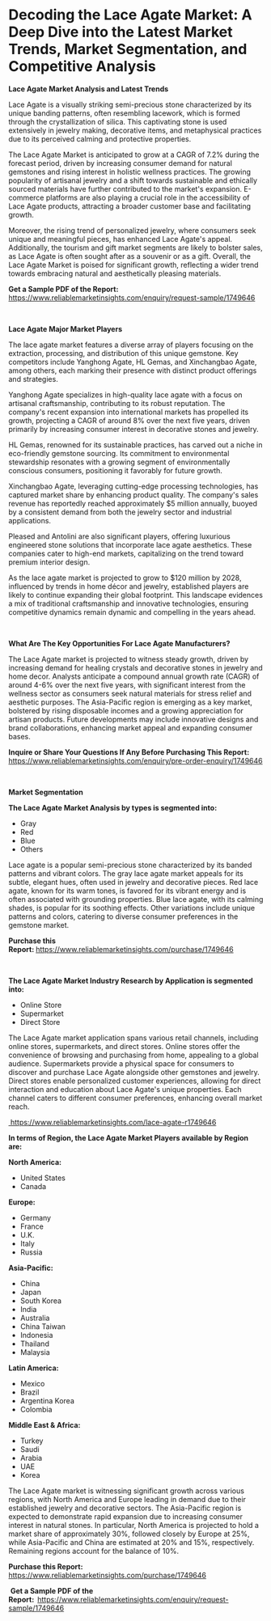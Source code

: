 <p><h1>Decoding the Lace Agate Market: A Deep Dive into the Latest Market Trends, Market Segmentation, and Competitive Analysis</h1></p><p><strong>Lace Agate Market Analysis and Latest Trends</strong></p>
<p><p>Lace Agate is a visually striking semi-precious stone characterized by its unique banding patterns, often resembling lacework, which is formed through the crystallization of silica. This captivating stone is used extensively in jewelry making, decorative items, and metaphysical practices due to its perceived calming and protective properties.</p><p>The Lace Agate Market is anticipated to grow at a CAGR of 7.2% during the forecast period, driven by increasing consumer demand for natural gemstones and rising interest in holistic wellness practices. The growing popularity of artisanal jewelry and a shift towards sustainable and ethically sourced materials have further contributed to the market's expansion. E-commerce platforms are also playing a crucial role in the accessibility of Lace Agate products, attracting a broader customer base and facilitating growth.</p><p>Moreover, the rising trend of personalized jewelry, where consumers seek unique and meaningful pieces, has enhanced Lace Agate's appeal. Additionally, the tourism and gift market segments are likely to bolster sales, as Lace Agate is often sought after as a souvenir or as a gift. Overall, the Lace Agate Market is poised for significant growth, reflecting a wider trend towards embracing natural and aesthetically pleasing materials.</p></p>
<p><strong>Get a Sample PDF of the Report:&nbsp;</strong> <a href="https://www.reliablemarketinsights.com/enquiry/request-sample/1749646?utm_campaign=2745&utm_medium=2&utm_source=Github&utm_content=ia&utm_term=17042025&utm_id=lace-agate">https://www.reliablemarketinsights.com/enquiry/request-sample/1749646</a></p>
<p>&nbsp;</p>
<p><strong>Lace Agate Major Market Players</strong></p>
<p><p>The lace agate market features a diverse array of players focusing on the extraction, processing, and distribution of this unique gemstone. Key competitors include Yanghong Agate, HL Gemas, and Xinchangbao Agate, among others, each marking their presence with distinct product offerings and strategies.</p><p>Yanghong Agate specializes in high-quality lace agate with a focus on artisanal craftsmanship, contributing to its robust reputation. The company's recent expansion into international markets has propelled its growth, projecting a CAGR of around 8% over the next five years, driven primarily by increasing consumer interest in decorative stones and jewelry.</p><p>HL Gemas, renowned for its sustainable practices, has carved out a niche in eco-friendly gemstone sourcing. Its commitment to environmental stewardship resonates with a growing segment of environmentally conscious consumers, positioning it favorably for future growth.</p><p>Xinchangbao Agate, leveraging cutting-edge processing technologies, has captured market share by enhancing product quality. The company's sales revenue has reportedly reached approximately $5 million annually, buoyed by a consistent demand from both the jewelry sector and industrial applications.</p><p>Pleased and Antolini are also significant players, offering luxurious engineered stone solutions that incorporate lace agate aesthetics. These companies cater to high-end markets, capitalizing on the trend toward premium interior design.</p><p>As the lace agate market is projected to grow to $120 million by 2028, influenced by trends in home décor and jewelry, established players are likely to continue expanding their global footprint. This landscape evidences a mix of traditional craftsmanship and innovative technologies, ensuring competitive dynamics remain dynamic and compelling in the years ahead.</p></p>
<p>&nbsp;</p>
<p><strong>What Are The Key Opportunities For Lace Agate Manufacturers?</strong></p>
<p><p>The Lace Agate market is projected to witness steady growth, driven by increasing demand for healing crystals and decorative stones in jewelry and home decor. Analysts anticipate a compound annual growth rate (CAGR) of around 4-6% over the next five years, with significant interest from the wellness sector as consumers seek natural materials for stress relief and aesthetic purposes. The Asia-Pacific region is emerging as a key market, bolstered by rising disposable incomes and a growing appreciation for artisan products. Future developments may include innovative designs and brand collaborations, enhancing market appeal and expanding consumer bases.</p></p>
<p><strong>Inquire or Share Your Questions If Any Before Purchasing This Report:</strong> <a href="https://www.reliablemarketinsights.com/enquiry/pre-order-enquiry/1749646?utm_campaign=2745&utm_medium=2&utm_source=Github&utm_content=ia&utm_term=17042025&utm_id=lace-agate">https://www.reliablemarketinsights.com/enquiry/pre-order-enquiry/1749646</a></p>
<p>&nbsp;</p>
<p><strong>Market Segmentation</strong></p>
<p><strong>The Lace Agate Market Analysis by types is segmented into:</strong></p>
<p><ul><li>Gray</li><li>Red</li><li>Blue</li><li>Others</li></ul></p>
<p><p>Lace agate is a popular semi-precious stone characterized by its banded patterns and vibrant colors. The gray lace agate market appeals for its subtle, elegant hues, often used in jewelry and decorative pieces. Red lace agate, known for its warm tones, is favored for its vibrant energy and is often associated with grounding properties. Blue lace agate, with its calming shades, is popular for its soothing effects. Other variations include unique patterns and colors, catering to diverse consumer preferences in the gemstone market.</p></p>
<p><strong>Purchase this Report:&nbsp;</strong><a href="https://www.reliablemarketinsights.com/purchase/1749646?utm_campaign=2745&utm_medium=2&utm_source=Github&utm_content=ia&utm_term=17042025&utm_id=lace-agate">https://www.reliablemarketinsights.com/purchase/1749646</a></p>
<p>&nbsp;</p>
<p><strong>The Lace Agate Market Industry Research by Application is segmented into:</strong></p>
<p><ul><li>Online Store</li><li>Supermarket</li><li>Direct Store</li></ul></p>
<p><p>The Lace Agate market application spans various retail channels, including online stores, supermarkets, and direct stores. Online stores offer the convenience of browsing and purchasing from home, appealing to a global audience. Supermarkets provide a physical space for consumers to discover and purchase Lace Agate alongside other gemstones and jewelry. Direct stores enable personalized customer experiences, allowing for direct interaction and education about Lace Agate's unique properties. Each channel caters to different consumer preferences, enhancing overall market reach.</p></p>
<p><a href="https://www.reliablemarketinsights.com/lace-agate-r1749646?utm_campaign=2745&utm_medium=2&utm_source=Github&utm_content=ia&utm_term=17042025&utm_id=lace-agate">&nbsp;https://www.reliablemarketinsights.com/lace-agate-r1749646</a></p>
<p><strong>In terms of Region, the Lace Agate Market Players available by Region are:</strong></p>
<p>
    <p> <strong> North America: </strong>
        <ul>
            <li>United States</li>
            <li>Canada</li>
        </ul>
        </p> 
    <p> <strong> Europe: </strong>
        <ul>
            <li>Germany</li>
            <li>France</li>
            <li>U.K.</li>
            <li>Italy</li>
            <li>Russia</li>
        </ul>
        </p> 
    <p> <strong> Asia-Pacific: </strong>
        <ul>
            <li>China</li>
            <li>Japan</li>
            <li>South Korea</li>
            <li>India</li>
            <li>Australia</li>
            <li>China Taiwan</li>
            <li>Indonesia</li>
            <li>Thailand</li>
            <li>Malaysia</li>
        </ul>
        </p> 
    <p> <strong> Latin America: </strong>
        <ul>
            <li>Mexico</li>
            <li>Brazil</li>
            <li>Argentina Korea</li>
            <li>Colombia</li>
        </ul>
        </p> 
    <p> <strong> Middle East & Africa: </strong>
        <ul>
            <li>Turkey</li>
            <li>Saudi</li>
            <li>Arabia</li>
            <li>UAE</li>
            <li>Korea</li>
        </ul>
    </p>
    </p>
<p><p>The Lace Agate market is witnessing significant growth across various regions, with North America and Europe leading in demand due to their established jewelry and decorative sectors. The Asia-Pacific region is expected to demonstrate rapid expansion due to increasing consumer interest in natural stones. In particular, North America is projected to hold a market share of approximately 30%, followed closely by Europe at 25%, while Asia-Pacific and China are estimated at 20% and 15%, respectively. Remaining regions account for the balance of 10%.</p></p>
<p><strong>Purchase this Report: </strong><a href="https://www.reliablemarketinsights.com/purchase/1749646?utm_campaign=2745&utm_medium=2&utm_source=Github&utm_content=ia&utm_term=17042025&utm_id=lace-agate">https://www.reliablemarketinsights.com/purchase/1749646</a></p>
<p>&nbsp;<strong>Get a Sample PDF of the Report:&nbsp;&nbsp;</strong><a href="https://www.reliablemarketinsights.com/enquiry/request-sample/1749646?utm_campaign=2745&utm_medium=2&utm_source=Github&utm_content=ia&utm_term=17042025&utm_id=lace-agate">https://www.reliablemarketinsights.com/enquiry/request-sample/1749646</a></p>
<p><strong></strong></p>
<p><p></p><p></p><p></p></p>